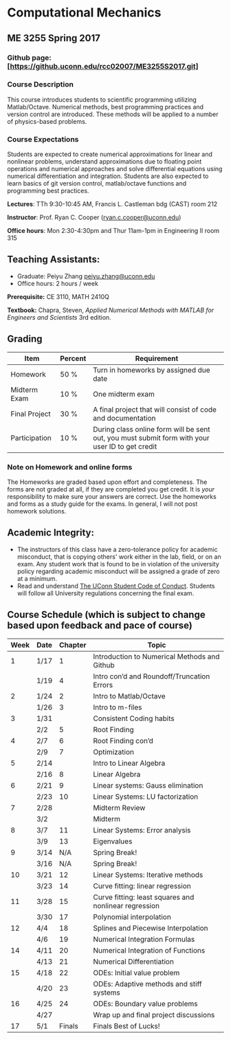 # Computational Mechanics
## ME 3255 Spring 2017
### Github page: [https://github.uconn.edu/rcc02007/ME3255S2017.git]

### Course Description
This course introduces students to scientific programming utilizing Matlab/Octave.
Numerical methods, best programming practices and version control are introduced. These
methods will be applied to a number of physics-based problems.

### Course Expectations
Students are expected to create numerical approximations for linear and nonlinear
problems, understand approximations due to floating point operations and numerical
approaches and solve differential equations using numerical differentiation and
integration. Students are also expected to learn basics of git version control,
matlab/octave functions and programming best practices. 


**Lectures**: TTh 9:30-10:45 AM, Francis L. Castleman bdg (CAST) room 212

**Instructor**: Prof. Ryan C. Cooper (ryan.c.cooper@uconn.edu)

**Office hours**: Mon 2:30-4:30pm and Thur 11am-1pm in Engineering II room 315

## Teaching Assistants:
- Graduate: Peiyu Zhang <peiyu.zhang@uconn.edu>
- Office hours: 2 hours / week 

**Prerequisite:** CE 3110, MATH 2410Q 

**Textbook:** Chapra, Steven, *Applied Numerical Methods with MATLAB for Engineers and
Scientists* 3rd edition. 

## Grading

| Item | Percent | Requirement |
|---|---|---------------------------|
| Homework | 50 % | Turn in homeworks by assigned due date|
| Midterm Exam | 10 % | One midterm exam |
| Final Project | 30 % | A final project that will consist of code and documentation |
| Participation | 10 % | During class online form will be sent out, you must submit form with your user ID to get credit |

### Note on Homework and online forms

The Homeworks are graded based upon effort and completeness. The forms are not graded at
all, if they are completed you get credit. It is *your* responsibility to make sure your
answers are correct. Use the homeworks and forms as a study guide for the exams. In
general, I will not post homework solutions. 


## Academic Integrity: 
- The instructors of this class have a zero-tolerance policy for academic misconduct, that
  is copying others' work either in the lab, field, or on an exam.  Any student work that
  is found to be in violation of the university policy regarding academic misconduct
   will be assigned a grade of zero at a
  minimum.
- Read and understand [The UConn Student Code of
  Conduct](http://www.community.uconn.edu/student_code.html "The Student Code for Academic
  Integrity"). Students will follow all University regulations concerning the final exam.

## Course Schedule (which is subject to change based upon feedback and pace of course)
| Week | Date |Chapter| Topic |
|---|---|---|---|
|1|1/17|1|Introduction to Numerical Methods and Github|
|   |1/19|4|Intro con’d and Roundoff/Truncation Errors|
|2|1/24|2|Intro to Matlab/Octave| 
|   |1/26|3|Intro to m-files|
|3|1/31||Consistent Coding habits|
|   |2/2|5|Root Finding| 
|4|2/7|6|Root Finding con’d|      
|   |2/9|7|Optimization|      
|5|2/14||Intro to Linear Algebra|
|   |2/16|8|Linear Algebra|
|6|2/21|9|Linear systems: Gauss elimination|
|   |2/23|10|Linear Systems: LU factorization|
|7|2/28||Midterm Review|
|   |3/2||Midterm|
|8|3/7|11|Linear Systems: Error analysis|
|   |3/9|13|Eigenvalues|
|9|3/14| N/A |Spring Break!|
|   |3/16| N/A |Spring Break!|
|10|3/21|12|Linear Systems: Iterative methods|
|   |3/23|14|Curve fitting: linear regression|
|11|3/28|15|Curve fitting: least squares and nonlinear regression|
|   |3/30|17|Polynomial interpolation|
|12|4/4|18|Splines and Piecewise Interpolation|
|   |4/6|19|Numerical Integration Formulas|
|14|4/11|20|Numerical Integration of Functions|
|   |4/13|21|Numerical Differentiation|
|15|4/18|22|ODEs: Initial value problem|
|   |4/20|23|ODEs: Adaptive methods and stiff systems|
|16|4/25|24|ODEs: Boundary value problems|
|   |4/27||Wrap up and final project discussions|
|17| 5/1  |Finals| Finals Best of Lucks!|
